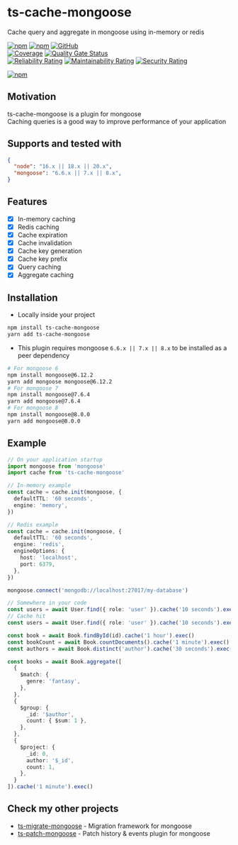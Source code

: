 # ts-cache-mongoose

Cache query and aggregate in mongoose using in-memory or redis

[![npm](https://img.shields.io/npm/v/ts-cache-mongoose)](https://www.npmjs.com/package/ts-cache-mongoose)
[![npm](https://img.shields.io/npm/dt/ts-cache-mongoose)](https://www.npmjs.com/package/ts-cache-mongoose)
[![GitHub](https://img.shields.io/github/license/ilovepixelart/ts-cache-mongoose)](https://github.com/ilovepixelart/ts-cache-mongoose/blob/main/LICENSE)
\
[![Coverage](https://sonarcloud.io/api/project_badges/measure?project=ilovepixelart_ts-cache-mongoose&metric=coverage)](https://sonarcloud.io/summary/new_code?id=ilovepixelart_ts-cache-mongoose)
[![Quality Gate Status](https://sonarcloud.io/api/project_badges/measure?project=ilovepixelart_ts-cache-mongoose&metric=alert_status)](https://sonarcloud.io/summary/new_code?id=ilovepixelart_ts-cache-mongoose)
\
[![Reliability Rating](https://sonarcloud.io/api/project_badges/measure?project=ilovepixelart_ts-cache-mongoose&metric=reliability_rating)](https://sonarcloud.io/summary/new_code?id=ilovepixelart_ts-cache-mongoose)
[![Maintainability Rating](https://sonarcloud.io/api/project_badges/measure?project=ilovepixelart_ts-cache-mongoose&metric=sqale_rating)](https://sonarcloud.io/summary/new_code?id=ilovepixelart_ts-cache-mongoose)
[![Security Rating](https://sonarcloud.io/api/project_badges/measure?project=ilovepixelart_ts-cache-mongoose&metric=security_rating)](https://sonarcloud.io/summary/new_code?id=ilovepixelart_ts-cache-mongoose)

[![npm](https://nodei.co/npm/ts-cache-mongoose.png)](https://www.npmjs.com/package/ts-cache-mongoose)

## Motivation

ts-cache-mongoose is a plugin for mongoose
\
Caching queries is a good way to improve performance of your application

## Supports and tested with

```json
{
  "node": "16.x || 18.x || 20.x",
  "mongoose": "6.6.x || 7.x || 8.x",
}
```

## Features

- [x] In-memory caching
- [x] Redis caching
- [x] Cache expiration
- [x] Cache invalidation
- [x] Cache key generation
- [x] Cache key prefix
- [x] Query caching
- [x] Aggregate caching

## Installation

- Locally inside your project

```bash
npm install ts-cache-mongoose
yarn add ts-cache-mongoose
```

- This plugin requires mongoose `6.6.x || 7.x || 8.x` to be installed as a peer dependency

```bash
# For mongoose 6
npm install mongoose@6.12.2
yarn add mongoose mongoose@6.12.2
# For mongoose 7
npm install mongoose@7.6.4
yarn add mongoose@7.6.4
# For mongoose 8
npm install mongoose@8.0.0
yarn add mongoose@8.0.0
```

## Example

```typescript
// On your application startup
import mongoose from 'mongoose'
import cache from 'ts-cache-mongoose'

// In-memory example 
const cache = cache.init(mongoose, {
  defaultTTL: '60 seconds',
  engine: 'memory',
})

// Redis example
const cache = cache.init(mongoose, {
  defaultTTL: '60 seconds',
  engine: 'redis',
  engineOptions: {
    host: 'localhost',
    port: 6379,
  },
})

mongoose.connect('mongodb://localhost:27017/my-database')

// Somewhere in your code
const users = await User.find({ role: 'user' }).cache('10 seconds').exec()
// Cache hit
const users = await User.find({ role: 'user' }).cache('10 seconds').exec()

const book = await Book.findById(id).cache('1 hour').exec()
const bookCount = await Book.countDocuments().cache('1 minute').exec()
const authors = await Book.distinct('author').cache('30 seconds').exec()

const books = await Book.aggregate([
  {
    $match: {
      genre: 'fantasy',
    },
  },
  {
    $group: {
      _id: '$author',
      count: { $sum: 1 },
    },
  },
  {
    $project: {
      _id: 0,
      author: '$_id',
      count: 1,
    },
  }
]).cache('1 minute').exec()
```

## Check my other projects

- [ts-migrate-mongoose](https://github.com/ilovepixelart/ts-migrate-mongoose) - Migration framework for mongoose
- [ts-patch-mongoose](https://github.com/ilovepixelart/ts-patch-mongoose) - Patch history & events plugin for mongoose
